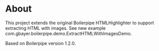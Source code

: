 # About

This project extends the original Boilerpipe HTMLHighlighter to support extracting HTML with images. See new example com.gbayer.boilerpipe.demo.ExtractHTMLWithImagesDemo.

Based on Boilerpipe version 1.2.0.
